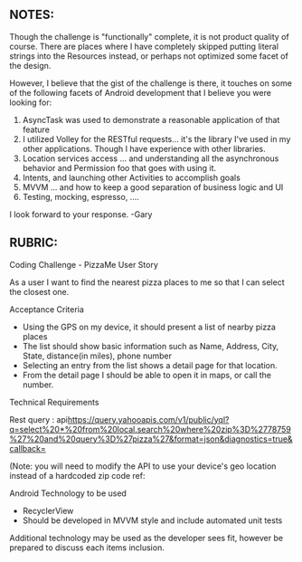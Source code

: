 NOTES:
----------
Though the challenge is "functionally" complete, it is not product quality of course. There are places where I have completely skipped putting literal strings into the Resources instead, or perhaps not optimized some facet of the design.

However, I believe that the gist of the challenge is there, it touches on some of the following facets of Android development that I believe you were looking for:
1. AsyncTask was used to demonstrate a reasonable application of that feature
2. I utilized Volley for the RESTful requests... it's the library I've used in my other applications. Though I have experience with other libraries.
3. Location services access ... and understanding all the asynchronous behavior and Permission foo that goes with using it.
4. Intents, and launching other Activities to accomplish goals
5. MVVM ... and how to keep a good separation of business logic and UI
6. Testing, mocking, espresso, ....

I look forward to your response.
-Gary

RUBRIC:
-----------
Coding Challenge - PizzaMe
User Story
 
As a user I want to find the nearest pizza places to me so that I can select the closest one.
 
Acceptance Criteria
 
*   Using the GPS on my device, it should present a list of nearby pizza places
*   The list should show basic information such as Name, Address, City, State, distance(in miles), phone number
*   Selecting an entry from the list shows a detail page for that location.
*   From the detail page I should be able to open it in maps, or call the number.
 
Technical Requirements
 
Rest query : api<https://query.yahooapis.com/v1/public/yql?q=select%20*%20from%20local.search%20where%20zip%3D%2778759%27%20and%20query%3D%27pizza%27&format=json&diagnostics=true&callback=>
 
(Note: you will need to modify the API to use your device's geo location instead of a hardcoded zip code ref: 
 
Android Technology to be used
 
*   RecyclerView
*   Should be developed in MVVM style and include automated unit tests
 
Additional technology may be used as the developer sees fit, however be prepared to discuss each items inclusion.
